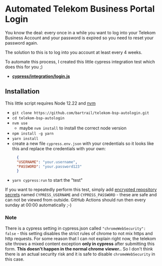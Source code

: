 # Automated Telekom Business Portal Login

You know the deal: every once in a while you want to log into your Telekom Business Account and your password is expired 
so you need to reset your password again.

The solution to this is to log into you account at least every 4 weeks.

To automate this process, I created this little cypress integration test which does this for you ;)

- **[cypress/integration/login.js](cypress/integration/login.js)**

## Installation

This little script requires Node 12.22 and [nvm](https://github.com/nvm-sh/nvm)

- `git clone https://github.com/bartrail/telekom-bsp-autologin.git`
- `cd telekom-bsp-autologin`
- `nvm use`
  - maybe `nvm install` to install the correct node version   
- `npm install -g yarn`
- `yarn install`
- create a new file `cypress.env.json` with your credentials so it looks like this and replace the credentials with your own:
  ```json
    {
    "USERNAME": "your.username",
    "PASSWORD": "your.password123"
    }
  ```
- `yarn cypress:run` to start the "test"

If you want to repeatedly perform this test, simply add [encrypted repository secrets](https://docs.github.com/en/actions/reference/encrypted-secrets)
named `CYPRESS_USERNAME` and `CYPRESS_PASSWORD` - these are safe and can not be viewed from outside. 
GitHub Actions should run then every sunday at 00:00 automatically ;-)

### Note 

There is a cypress setting in cypress.json called `"chromeWebSecurity": false` - this setting disables
the strict rules of chrome to not mix https and http requests. For some reason that I can not explain right now,
the telekom site throws a mixed content exception **only in cypress** after submitting this form. **This doesn't
happen in the normal chrome viewer..** So I don't think there is an actual security risk and it is safe to
disable `chromeWebSecurity` in this case.
